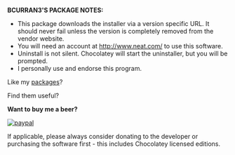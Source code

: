 **BCURRAN3'S PACKAGE NOTES:**

* This package downloads the installer via a version specific URL. It should never fail unless the version is completely removed from the vendor website.
* You will need an account at http://www.neat.com/ to use this software. 
* Uninstall is not silent. Chocolatey will start the uninstaller, but you will be prompted.
* I personally use and endorse this program.

Like my [packages](https://chocolatey.org/profiles/bcurran3)? 

Find them useful?

**Want to buy me a beer?**

[![paypal](https://www.paypalobjects.com/en_US/i/btn/btn_donateCC_LG.gif)](https://www.paypal.com/cgi-bin/webscr?cmd=_s-xclick&hosted_button_id=4ECL3UCG5CGB6)

If applicable, please always consider donating to the developer or purchasing the software first - this includes Chocolatey licensed editions. 



